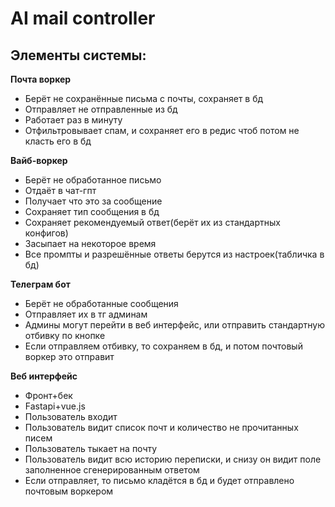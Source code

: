 # AI mail controller


## Элементы системы:
**Почта воркер**
- Берёт не сохранённые письма с почты, сохраняет в бд
- Отправляет не отправленные из бд
- Работает раз в минуту
- Отфильтровывает спам, и сохраняет его в редис чтоб потом не класть его в бд

**Вайб-воркер**
- Берёт не обработанное письмо
- Отдаёт в чат-гпт
- Получает что это за сообщение
- Сохраняет тип сообщения в бд
- Сохраняет рекомендуемый ответ(берёт их из стандартных конфигов)
- Засыпает на некоторое время
- Все промпты и разрешённые ответы берутся из настроек(табличка в бд)

**Телеграм бот**
- Берёт не обработанные сообщения
- Отправляет их в тг админам
- Админы могут перейти в веб интерфейс, или отправить стандартную отбивку по кнопке
- Если отправляем отбивку, то сохраняем в бд, и потом почтовый воркер это отправит

**Веб интерфейс**
- Фронт+бек
- Fastapi+vue.js
- Пользователь входит
- Пользователь видит список почт и количество не прочитанных писем
- Пользователь тыкает на почту
- Пользователь видит всю историю переписки, и снизу он видит поле заполненное сгенерированным ответом
- Если отправляет, то письмо кладётся в бд и будет отправлено почтовым воркером 